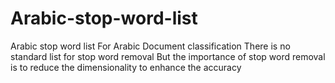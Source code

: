 # Arabic-stop-word-list
Arabic  stop word list 
For Arabic Document  classification There is no standard list for stop word removal
But the importance of  stop word  removal is to reduce the dimensionality to enhance the accuracy 
